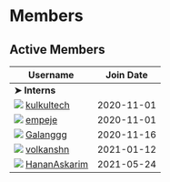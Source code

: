 # Members

## Active Members

| **Username**                                                                           | **Join Date** |
| -------------------------------------------------------------------------------------- | ------------- |
| **➤ Interns**                                                                          |               |
| [![][kulkultech-img]][kulkultech-gh]&nbsp;[kulkultech](profiles/kulkultech.md)         | 2020-11-01    |
| [![][empeje-img]][empeje-gh]&nbsp;[empeje](profiles/empeje.md)                         | 2020-11-01    |
| [![][galanggg-img]][galanggg-gh]&nbsp;[Galanggg](profiles/galanggg.md)                 | 2020-11-16    |
| [![][volkansahn-img]][volkansahn-gh]&nbsp;[volkanshn](profiles/volkansahn.md)          | 2021-01-12    |
| [![][hananaskarim-img]][hananaskarim-gh]&nbsp;[HananAskarim](profiles/HananAskarim.md) | 2021-05-24    |

<!---
Put images link below
-->

[kulkultech-img]: https://github.com/kulkultech.png?size=25
[empeje-img]: https://github.com/empeje.png?size=25
[galanggg-img]: https://github.com/galanggg.png?size=25
[volkansahn-img]: https://github.com/volkansahn.png?size=25
[hananaskarim-img]: https://github.com/HananAskarim.png?size=25

<!---
Put GitHub profiles link below
-->

[kulkultech-gh]: https://github.com/kulkultech
[empeje-gh]: https://github.com/empeje
[galanggg-gh]: https://github.com/galanggg
[volkansahn-gh]: https://github.com/volkansahn
[hananaskarim-gh]: https://github.com/HananAskarim
